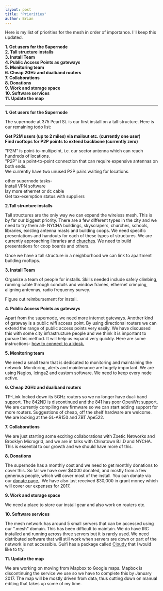 ```yaml
---
layout: post
title: "Priorities"
author: Brian
---
```

Here is my list of priorities for the mesh in order of importance. I'll keep this updated.

**1. Get users for the Supernode**  
**2. Tall structure installs**  
**3. Install Team**  
**4. Public Access Points as gateways**  
**5. Monitoring team**  
**6. Cheap 2GHz and dualband routers**  
**7. Collaborations**  
**8. Donations**  
**9. Work and storage space**  
**10. Software services**  
**11. Update the map**

---
**1. Get users for the Supernode**

The supernode at 375 Pearl St. is our first install on a tall structure. Here is our remaining todo list:

**Get P2M users (up to 2 miles) via mailout etc. (currently one user)**  
**Find rooftops for P2P points to extend backbone (currently zero)**

"P2M" is point-to-multipoint, i.e. our sector antenna which can reach hundreds of locations.    
"P2P" is a point-to-point connection that can require expensive antennas on both ends.  
We currently have two unused P2P pairs waiting for locations.

other supernode tasks-  
Install VPN software  
lay more ethernet or dc cable  
Get tax-exemption status with suppliers  

**2.Tall structure installs**

Tall structures are the only way we can expand the wireless mesh. This is by far our biggest priority. There are a few different types in the city and we need to try them all- NYCHA buildings, skyscrapers, churches, schools, libraries, existing antenna masts and building coops. We need specific presentations and handouts for each of these types of structures. We are currently approaching libraries and [churches](../../leaflet/church.pdf). We need to build presentations for coop boards and others.  

Once we have a tall structure in a neighborhood we can link to apartment building rooftops.

**3. Install Team**

Organize a team of people for installs. Skills needed include safely climbing, running cable through conduits and window frames, ethernet crimping, aligning antennas, radio frequency survey.

Figure out reimbursement for install.

**4. Public Access Points as gateways**

Apart from the supernode, we need more internet gateways. Another kind of gateway is a public wifi access point. By using directional routers we can extend the range of public access points very easily. We have discussed this with some city infrastructure people and we think it is important to pursue this method. It will help us expand very quickly. Here are some instructions- [how to connect to a kiosk.](../public-access-points)

**5. Monitoring team**

We need a small team that is dedicated to monitoring and maintaining the network. Monitoring, alerts and maintenance are hugely important. We are using Nagios, Icinga2 and custom software. We need to keep every node active.

**6. Cheap 2GHz and dualband routers**

TP-Link locked down its 5GHz routers so we no longer have dual-band support. The 842ND is discontinued and the 841 has poor OpenWrt support. We are currently compiling new firmware so we can start adding support for more routers. Suggestions of cheap, off the shelf hardware are welcome. We are looking at the GL-AR150 and ZBT Ape522.

**7. Collaborations**

We are just starting some exciting collaborations with Zoetic Networks and Brooklyn Microgrid, and we are in talks with Chinatown B.I.D and NYCHA. This is essential to our growth and we should have more of this. 

**8. Donations**

The supernode has a monthly cost and we need to get monthly donations to cover this. So far we have over $4000 donated, and mostly from a few generous people, which will cover most of the install. You can donate via our [donate page.](../../donate). We have also just received $30,000 in grant money which will cover our expenses for 2017.

**9. Work and storage space**

We need a place to store our install gear and also work on routers etc.

**10. Software services**

The mesh network has around 5 small servers that can be accessed using our ".mesh" domain. This has been difficult to maintain. We do have IRC installed and running across three servers but it is rarely used. We need distributed software that will still work when servers are down or part of the network is not accessible. Guifi has a package called [Cloudy](http://cloudy.community/) that I would like to try.

**11. Update the map**

We are working on moving from Mapbox to Google maps. Mapbox is discontinuing the service we use so we have to complete this by January 2017. The map will be mostly driven from data, thus cutting down on manual editing that takes up some of my time.




